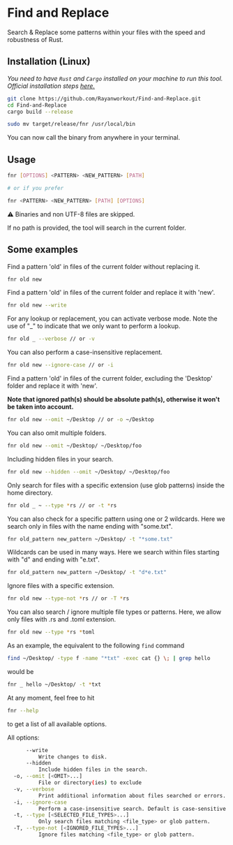# Find and Replace

Search & Replace some patterns within your files with the speed and robustness of Rust.

## Installation (Linux)

_You need to have `Rust` and `Cargo` installed on your machine to run this tool. Official installation steps [here.](https://www.rust-lang.org/tools/install)_

```bash
git clone https://github.com/Rayanworkout/Find-and-Replace.git
cd Find-and-Replace
cargo build --release

sudo mv target/release/fnr /usr/local/bin

```

You can now call the binary from anywhere in your terminal.

## Usage

```bash
fnr [OPTIONS] <PATTERN> <NEW_PATTERN> [PATH]

# or if you prefer

fnr <PATTERN> <NEW_PATTERN> [PATH] [OPTIONS]

```

⚠️ Binaries and non UTF-8 files are skipped.

If no path is provided, the tool will search in the current folder.


## Some examples

Find a pattern 'old' in files of the current folder without replacing it.
    
```bash
fnr old new
```

Find a pattern 'old' in files of the current folder and replace it with 'new'.

```bash
fnr old new --write
```

For any lookup or replacement, you can activate verbose mode.
Note the use of "_" to indicate that we only want to perform a lookup.

```bash
fnr old _ --verbose // or -v
```

You can also perform a case-insensitive replacement.

```bash
fnr old new --ignore-case // or -i
```

Find a pattern 'old' in files of the current folder, excluding the 'Desktop' folder and replace it with 'new'.

**Note that ignored path(s) should be absolute path(s), otherwise it won't be taken into account.**

```bash
fnr old new --omit ~/Desktop // or -o ~/Desktop
```

You can also omit multiple folders.

```bash
fnr old new --omit ~/Desktop/ ~/Desktop/foo
```

Including hidden files in your search.

```bash
fnr old new --hidden --omit ~/Desktop/ ~/Desktop/foo
```

Only search for files with a specific extension (use glob patterns) inside the home directory.

```bash
fnr old _ ~ --type *rs // or -t *rs
```

You can also check for a specific pattern using one or 2 wildcards.
Here we search only in files with the name ending with "some.txt".
```bash
fnr old_pattern new_pattern ~/Desktop/ -t "*some.txt"
```

Wildcards can be used in many ways. Here we search within files starting with "d" and ending with "e.txt".
```bash
fnr old_pattern new_pattern ~/Desktop/ -t "d*e.txt"
```

Ignore files with a specific extension.

```bash
fnr old new --type-not *rs // or -T *rs
```

You can also search / ignore multiple file types or patterns.
Here, we allow only files with .rs and .toml extension.

```bash
fnr old new --type *rs *toml
```


As an example, the equivalent to the following `find` command
```bash
find ~/Desktop/ -type f -name "*txt" -exec cat {} \; | grep hello
```
would be
```bash
fnr _ hello ~/Desktop/ -t *txt
```

At any moment, feel free to hit 
```bash
fnr --help
```
to get a list of all available options.

All options:

```bash
      --write
          Write changes to disk.
      --hidden
          Include hidden files in the search.
  -o, --omit [<OMIT>...]
          File or directory(ies) to exclude
  -v, --verbose
          Print additional information about files searched or errors.
  -i, --ignore-case
          Perform a case-insensitive search. Default is case-sensitive.
  -t, --type [<SELECTED_FILE_TYPES>...]
          Only search files matching <file_type> or glob pattern.
  -T, --type-not [<IGNORED_FILE_TYPES>...]
          Ignore files matching <file_type> or glob pattern.
```